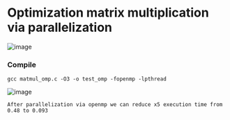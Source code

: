 # Optimization matrix multiplication via parallelization

![image](https://user-images.githubusercontent.com/49230518/135718235-05e55a1a-5627-47c1-ba57-06f49cd29192.png)

### Compile
```
gcc matmul_omp.c -O3 -o test_omp -fopenmp -lpthread

```

![image](https://user-images.githubusercontent.com/49230518/135718128-5525a64b-0312-4266-a550-322666bd5f46.png)

```
After parallelization via openmp we can reduce x5 execution time from 0.48 to 0.093
```

